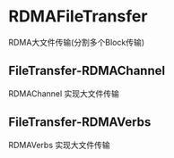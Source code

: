 # RDMAFileTransfer
RDMA大文件传输(分割多个Block传输)

## FileTransfer-RDMAChannel
RDMAChannel 实现大文件传输

## FileTransfer-RDMAVerbs
RDMAVerbs 实现大文件传输
